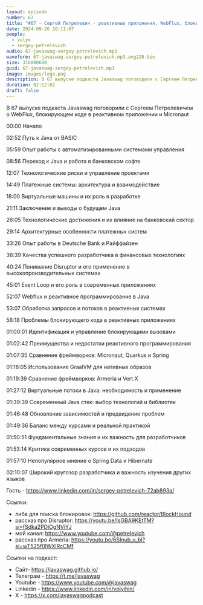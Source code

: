 ```yaml
---
layout: episode
number: 67
title: "#67 - Сергей Петрелевич - реактивные приложения, WebFlux, блокирующий код и Micronaut"
date: 2024-09-26 10:11:07
people:
  - volyx
  - sergey-petrelevich
audio: 67-javaswag-sergey-petrelevich.mp3
waveform: 67-javaswag-sergey-petrelevich.mp3.avg220.bin
size: 316880640           
guid: 67-javaswag-sergey-petrelevich.mp3
image: images/logo.png
description: В 67 выпуске подкаста Javaswag поговорили с Сергеем Петрелевичем о WebFlux, блокирующем коде в реактивном приложении и Micronaut
duration: 02:12:02
draft: false
---
```


В 67 выпуске подкаста Javaswag поговорили с Сергеем Петрелевичем о WebFlux, блокирующем коде в реактивном приложении и Micronaut

00:00 Начало

02:52 Путь к Java от BASIC

05:59 Опыт работы с автоматизированными системами управления

08:56 Переход к Java и работа в банковском софте

12:07 Технологические риски и управление проектами

14:49 Платежные системы: архитектура и взаимодействие

18:00 Виртуальные машины и их роль в разработке

21:11 Заключение и выводы о будущем Java

26:05 Технологические достижения и их влияние на банковский сектор

29:14 Архитектурные особенности платежных систем

33:26 Опыт работы в Deutsche Bank и Райффайзен

36:39 Качества успешного разработчика в финансовых технологиях

40:24 Понимание Disruptor и его применение в высокопроизводительных системах

45:01 Event Loop и его роль в современных приложениях

52:07 Webflux и реактивное программирование в Java

53:07 Обработка запросов и потоков в реактивных системах

56:18 Проблемы блокирующего кода в реактивных приложениях

01:00:01 Идентификация и управление блокирующими вызовами

01:02:42 Преимущества и недостатки реактивного программирования

01:07:35 Сравнение фреймворков: Micronaut, Quarkus и Spring

01:18:05 Использование GraalVM для нативных образов

01:19:39 Сравнение фреймворков: Armeria и Vert.X

01:27:12 Виртуальные потоки в Java: необходимость и применение

01:39:39 Современный Java стек: выбор технологий и библиотек

01:46:48 Обновление зависимостей и предвидение проблем

01:49:36 Баланс между курсами и реальной практикой

01:50:51 Фундаментальные знания и их важность для разработчиков

01:53:14 Критика современных курсов и их подходов

01:57:10 Непопулярное мнение о Spring Data и Hibernate

02:10:07 Широкий кругозор разработчика и важность изучения других языков


Гость - https://www.linkedin.com/in/sergey-petrelevich-72ab893a/

Ссылки:

- либа для поиска блокировок: https://github.com/reactor/BlockHound
- рассказ про Disruptor: https://youtu.be/IsGBA9KEtTM?si=fSdka2PDiOgNViYJ
- мой канал: https://www.youtube.com/@petrelevich
- рассказ про Armeria: https://youtu.be/6SInub_v_bI?si=wT525f0lWXlRcCMf

Ссылки на подкаст:

* Сайт-  https://javaswag.github.io/
* Телеграм - https://t.me/javaswag
* Youtube - https://www.youtube.com/@javaswag
* Linkedin - https://www.linkedin.com/in/volyihin/
* X - https://x.com/javaswagpodcast

